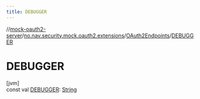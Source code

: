 ```yaml
---
title: DEBUGGER
---
```

//[mock-oauth2-server](../../../index.html)/[no.nav.security.mock.oauth2.extensions](../index.html)/[OAuth2Endpoints](index.html)/[DEBUGGER](-d-e-b-u-g-g-e-r.html)



# DEBUGGER



[jvm]\
const val [DEBUGGER](-d-e-b-u-g-g-e-r.html): [String](https://kotlinlang.org/api/latest/jvm/stdlib/kotlin/-string/index.html)




